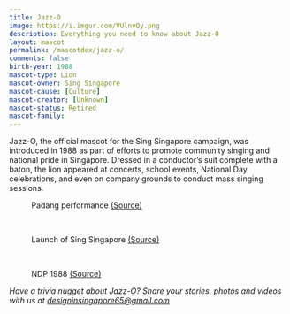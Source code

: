 ```yaml
---
title: Jazz-O
image: https://i.imgur.com/VUlnvQy.png
description: Everything you need to know about Jazz-O
layout: mascot
permalink: /mascotdex/jazz-o/
comments: false
birth-year: 1988
mascot-type: Lion
mascot-owner: Sing Singapore
mascot-cause: [Culture]
mascot-creator: [Unknown]
mascot-status: Retired
mascot-family: 
---
```


Jazz-O, the official mascot for the Sing Singapore campaign, was introduced in 1988 as part of efforts to promote community singing and national pride in Singapore. Dressed in a conductor’s suit complete with a baton, the lion appeared at concerts, school events, National Day celebrations, and even on company grounds to conduct mass singing sessions.

<figure>
<img src="https://i.imgur.com/DNGd702.jpg" alt="">
<figcaption>Padang performance <a href=": https://www.nas.gov.sg/archivesonline/photographs/record-details/0024027d-1162-11e3-83d5-0050568939ad" target="_blank">(Source)</a></figcaption>
</figure>
<br>
<figure>
<img src="https://i.imgur.com/qCFFiBs.jpg" alt="">
<figcaption>Launch of Sing Singapore <a href="https://www.nas.gov.sg/archivesonline/photographs/record-details/ff770e2e-1161-11e3-83d5-0050568939ad  " target="_blank">(Source)</a></figcaption>
</figure>
<br>
<figure>
<img src="https://i.imgur.com/rCuRS20.jpg" alt="">
<figcaption>NDP 1988 <a href="https://www.nas.gov.sg/archivesonline/photographs/record-details/012c2dcc-1162-11e3-83d5-0050568939ad   " target="_blank">(Source)</a></figcaption>
</figure>

<i>Have a trivia nugget about Jazz-O? Share your stories, photos and videos with us at designinsingapore65@gmail.com</i>
